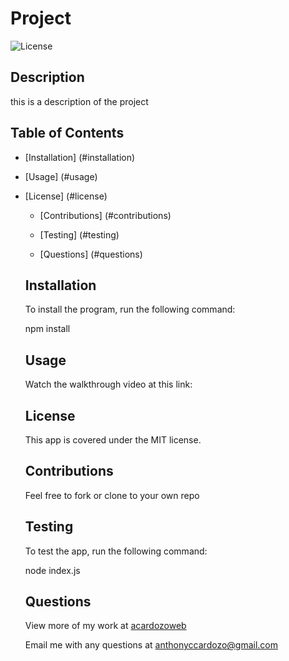 # Project

  ![License](https://img.shields.io/badge/License-MIT-<blue>)

  ## Description

  this is a description of the project


  ## Table of Contents

  * [Installation] (#installation)

  * [Usage] (#usage)
  
* [License] (#license)

  * [Contributions] (#contributions)

  * [Testing] (#testing)

  * [Questions] (#questions)

  ## Installation

  To install the program, run the following command:

  npm install
 

  ## Usage

  Watch the walkthrough video at this link:
  ## License
    
  This app is covered under the MIT license.


  ## Contributions

  Feel free to fork or clone to your own repo

  ## Testing
  To test the app, run the following command:
  
  node index.js
 

  ## Questions

  View more of my work at
  [acardozoweb](https://github.com/acardozoweb/)

  Email me with any questions at
  anthonyccardozo@gmail.com
  
